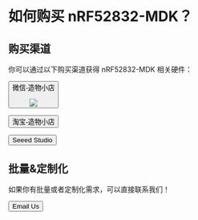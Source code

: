 # 如何购买 nRF52832-MDK？

## 购买渠道

你可以通过以下购买渠道获得 nRF52832-MDK 相关硬件：

<button data-md-color-primary="green"><i class="fa fa-wechat"></i> 微信-造物小店 <p></p> <img src="https://img.makerdiary.co/zwstore/zaowustore_qrcode.jpg"></button>

<a href="https://zaowubang.taobao.com"><button data-md-color-primary="deep-orange"><i class="fa fa-shopping-cart"></i> 淘宝-造物小店</button></a>

<a href="https://www.seeedstudio.com/nRF52832-Micro-Development-Board-p-2992.html"><button data-md-color-primary="light-green"><i class="fa fa-shopping-cart"></i> Seeed Studio</button></a>

## 批量&定制化
如果你有批量或者定制化需求，可以直接联系我们！

<a href="mailto:zelin@makerdiary.com"><button data-md-color-primary="indigo"><i class="fa fa-envelope"></i> Email Us</button></a>